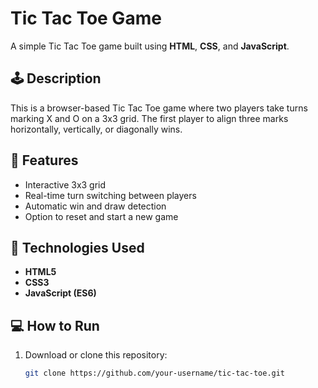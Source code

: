 # Tic Tac Toe Game

A simple Tic Tac Toe game built using **HTML**, **CSS**, and **JavaScript**.

## 🕹️ Description
This is a browser-based Tic Tac Toe game where two players take turns marking X and O on a 3x3 grid. The first player to align three marks horizontally, vertically, or diagonally wins.

## 🚀 Features
- Interactive 3x3 grid
- Real-time turn switching between players
- Automatic win and draw detection
- Option to reset and start a new game


## 🧩 Technologies Used
- **HTML5**
- **CSS3**
- **JavaScript (ES6)**

## 💻 How to Run
1. Download or clone this repository:
   ```bash
   git clone https://github.com/your-username/tic-tac-toe.git
